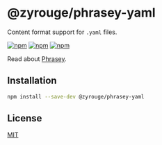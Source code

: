 # @zyrouge/phrasey-yaml

Content format support for `.yaml` files.

[![npm](https://img.shields.io/npm/v/@zyrouge/phrasey-yaml)](https://npmjs.com/package/@zyrouge/phrasey-yaml)
[![npm](https://img.shields.io/npm/dw/@zyrouge/phrasey-yaml)](https://npmjs.com/package/@zyrouge/phrasey-yaml)
[![npm](https://img.shields.io/npm/l/@zyrouge/phrasey-yaml)](https://github.com/zyrouge/phrasey/tree/main/packages/phrasey-yaml)

Read about [Phrasey](https://zyrouge.github.io/phrasey/getting-started/).

## Installation

```bash
npm install --save-dev @zyrouge/phrasey-yaml
```

## License

[MIT](./LICENSE)
